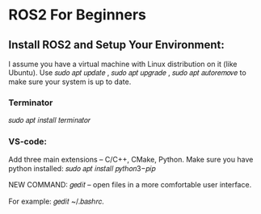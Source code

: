 # ROS2 For Beginners

## Install ROS2 and Setup Your Environment:
I assume you have a virtual machine with Linux distribution on it (like Ubuntu).
Use 𝑠𝑢𝑑𝑜 𝑎𝑝𝑡 𝑢𝑝𝑑𝑎𝑡𝑒 , 𝑠𝑢𝑑𝑜 𝑎𝑝𝑡 𝑢𝑝𝑔𝑟𝑎𝑑𝑒 , 𝑠𝑢𝑑𝑜 𝑎𝑝𝑡 𝑎𝑢𝑡𝑜𝑟𝑒𝑚𝑜𝑣𝑒 to make sure your system is up to date.

### Terminator
𝑠𝑢𝑑𝑜 𝑎𝑝𝑡 𝑖𝑛𝑠𝑡𝑎𝑙𝑙 𝑡𝑒𝑟𝑚𝑖𝑛𝑎𝑡𝑜𝑟

### VS-code:
Add three main extensions – C/C++, CMake, Python.
Make sure you have python installed: 𝑠𝑢𝑑𝑜 𝑎𝑝𝑡 𝑖𝑛𝑠𝑡𝑎𝑙𝑙 𝑝𝑦𝑡ℎ𝑜𝑛3−𝑝𝑖𝑝

NEW COMMAND: 𝑔𝑒𝑑𝑖𝑡 – open files in a more comfortable user interface.

For example: 𝑔𝑒𝑑𝑖𝑡 ~/.𝑏𝑎𝑠ℎ𝑟𝑐.